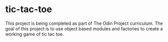 # tic-tac-toe

This project is being completed as part of The Odin Project curriculum.
The goal of this project is to use object based modules and factories
to create a working game of tic tac toe.